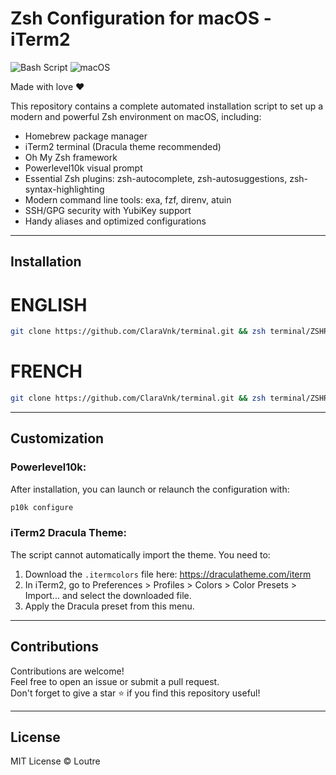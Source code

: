# Zsh Configuration for macOS - iTerm2

![Bash Script](https://img.shields.io/badge/bash_script-%23121011.svg?style=for-the-badge&logo=gnu-bash&logoColor=white) ![macOS](https://img.shields.io/badge/mac%20os-000000?style=for-the-badge&logo=macos&logoColor=F0F0F0)

Made with love ❤️

This repository contains a complete automated installation script to set up a modern and powerful Zsh environment on macOS, including:
* Homebrew package manager
* iTerm2 terminal (Dracula theme recommended)
* Oh My Zsh framework
* Powerlevel10k visual prompt
* Essential Zsh plugins: zsh-autocomplete, zsh-autosuggestions, zsh-syntax-highlighting
* Modern command line tools: exa, fzf, direnv, atuin
* SSH/GPG security with YubiKey support
* Handy aliases and optimized configurations

---

## Installation

# ENGLISH
```zsh
git clone https://github.com/ClaraVnk/terminal.git && zsh terminal/ZSHRC_By_Loutre_en.sh && source ~/.zshrc
```

# FRENCH
```zsh
git clone https://github.com/ClaraVnk/terminal.git && zsh terminal/ZSHRC_By_Loutre.sh && source ~/.zshrc
```

---

## Customization

### Powerlevel10k:
After installation, you can launch or relaunch the configuration with:

```zsh
p10k configure
```

### iTerm2 Dracula Theme:
The script cannot automatically import the theme. You need to:
1. Download the `.itermcolors` file here: https://draculatheme.com/iterm
2. In iTerm2, go to Preferences > Profiles > Colors > Color Presets > Import... and select the downloaded file.
3. Apply the Dracula preset from this menu.

---

## Contributions

Contributions are welcome!  
Feel free to open an issue or submit a pull request.  
Don't forget to give a star ⭐️ if you find this repository useful!

---

## License

MIT License © Loutre
